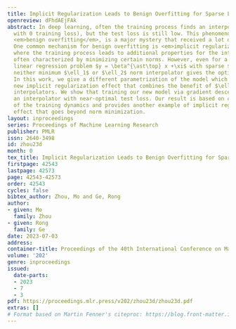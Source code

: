 ```yaml
---
title: Implicit Regularization Leads to Benign Overfitting for Sparse Linear Regression
openreview: dFhdAEjFAk
abstract: In deep learning, often the training process finds an interpolator (a solution
  with 0 training loss), but the test loss is still low. This phenomenon, known as
  <em>benign overfitting</em>, is a major mystery that received a lot of recent attention.
  One common mechanism for benign overfitting is <em>implicit regularization</em>,
  where the training process leads to additional properties for the interpolator,
  often characterized by minimizing certain norms. However, even for a simple sparse
  linear regression problem $y = \beta^{\ast\top} x +\xi$ with sparse $\beta^{\ast}$,
  neither minimum $\ell_1$ or $\ell_2$ norm interpolator gives the optimal test loss.
  In this work, we give a different parametrization of the model which leads to a
  new implicit regularization effect that combines the benefit of $\ell_1$ and $\ell_2$
  interpolators. We show that training our new model via gradient descent leads to
  an interpolator with near-optimal test loss. Our result is based on careful analysis
  of the training dynamics and provides another example of implicit regularization
  effect that goes beyond norm minimization.
layout: inproceedings
series: Proceedings of Machine Learning Research
publisher: PMLR
issn: 2640-3498
id: zhou23d
month: 0
tex_title: Implicit Regularization Leads to Benign Overfitting for Sparse Linear Regression
firstpage: 42543
lastpage: 42573
page: 42543-42573
order: 42543
cycles: false
bibtex_author: Zhou, Mo and Ge, Rong
author:
- given: Mo
  family: Zhou
- given: Rong
  family: Ge
date: 2023-07-03
address: 
container-title: Proceedings of the 40th International Conference on Machine Learning
volume: '202'
genre: inproceedings
issued:
  date-parts:
  - 2023
  - 7
  - 3
pdf: https://proceedings.mlr.press/v202/zhou23d/zhou23d.pdf
extras: []
# Format based on Martin Fenner's citeproc: https://blog.front-matter.io/posts/citeproc-yaml-for-bibliographies/
---
```

